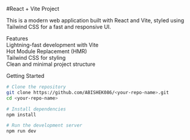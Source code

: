 #React + Vite Project  

This is a modern web application built with React and Vite, styled using Tailwind CSS for a fast and responsive UI.  

Features  
Lightning-fast development with Vite  
Hot Module Replacement (HMR)  
Tailwind CSS for styling  
Clean and minimal project structure  

 Getting Started  

```bash
# Clone the repository
git clone https://github.com/ABISHEK086/<your-repo-name>.git
cd <your-repo-name>

# Install dependencies
npm install

# Run the development server
npm run dev
